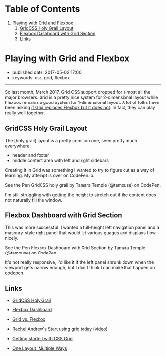 
# Table of Contents

1.  [Playing with Grid and Flexbox](#playing-with-grid-and-flexbox)
    1.  [GridCSS Holy Grail Layout](#gridcss-holy-grail-layout)
    2.  [Flexbox Dashboard with Grid Section](#flexbox-dashboard-with-grid-section)
    3.  [Links](#links)


<a id="playing-with-grid-and-flexbox"></a>

# Playing with Grid and Flexbox

-   published date: 2017-05-02 17:00
-   keywords: css, grid, flexbox

---

So last month, March 2017, Grid CSS support dropped for almost all the major browsers. Grid is a pretty nice system for 2-dimensional layout while Flexbox remains a good system for 1-dimensional layout. A lot of folks have been asking [if Grid replaces Flexbox but it does not](https://css-tricks.com/css-grid-replace-flexbox/). In fact, they can play really well together.


<a id="gridcss-holy-grail-layout"></a>

## GridCSS Holy Grail Layout

The [holy grail] layout is a pretty common one, seen pretty much everywhere:

-   header and footer
-   middle content area with left and right sidebars

Creating it in Grid was something I wanted to try to figure out as a way of learning. My attempt is over on CodePen.io:

<div class="HTML">
<p data-height="265" data-theme-id="0" data-slug-hash="zwwwwZ" data-default-tab="result" data-user="tamouse" data-embed-version="2" data-pen-title="GridCSS holy grail" class="codepen">

</div>

See the Pen GridCSS holy grail by Tamara Temple (@tamouse) on CodePen.

<div class="HTML">
</p>

</div>

I'm still struggling with getting the height to stretch out if the content does not naturally fill the window.


<a id="flexbox-dashboard-with-grid-section"></a>

## Flexbox Dashboard with Grid Section

This was more successful. I wanted a full-height left navigation panel and a masonry-style right panel that would let various guages and displays flow nicely.

<div class="HTML">
<p data-height="265" data-theme-id="0" data-slug-hash="EmmXdr" data-default-tab="result" data-user="tamouse" data-embed-version="2" data-pen-title="Flexbox Dashboard with Grid Section" class="codepen">

</div>

See the Pen Flexbox Dashboard with Grid Section by Tamara Temple (@tamouse) on CodePen.

<div class="HTML">
</p>

</div>

It's not really responsive, I'd like it if the left panel shrunk down when the viewport gets narrow enough, but I don't think I can make that happen on codepen.


<a id="links"></a>

## Links

-   [GridCSS Holy Grail](http://codepen.io/tamouse/pen/zwwwwZ)
-   [Flexbox Dashboard](http://codepen.io/tamouse/pen/EmmXdr)

-   [Grid vs. Flexbox](https://css-tricks.com/css-grid-replace-flexbox/)
-   [Rachel Andrew's Start using grid today (video)](https://www.youtube.com/watch?v=tjHOLtouElA)
-   [Getting started with CSS Grid](https://hackernoon.com/getting-started-with-css-grid-layout-8e00de547daf)
-   [One Layout, Multiple Ways](https://css-tricks.com/css-grid-one-layout-multiple-ways/)

<div class="HTML">
<script async src="<https://production-assets.codepen.io/assets/embed/ei.js>"></script>

</div>

